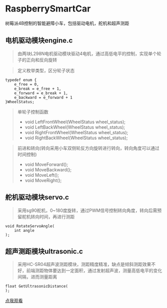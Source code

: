 # RaspberrySmartCar
树莓派4B控制的智能避障小车，包括驱动电机，舵机和超声测距

## 电机驱动模块engine.c
> 由两块L298N电机驱动模块驱动4电机，通过高低电平的控制，实现单个轮子的正向和反向旋转

> 定义枚举类型，区分轮子状态
```
typedef enum {
    e_free = 0,
    e_break = e_free + 1,
    e_forward = e_break + 1,
    e_backward = e_forward + 1
}WheelStatus;
```
> 单轮子控制函数
> + void LeftFrontWheel(WheelStatus wheel_status);
> + void LeftBackWheel(WheelStatus wheel_status);
> + void RightFrontWheel(WheelStatus wheel_status);
> + void RightBackWheel(WheelStatus wheel_status);

> 前进和转向(转向采用小车双侧轮反方向旋转进行转向，转向角度可以通过时间控制)
> + void MoveForward();
> + void MoveBackward();
> + void MoveLeft();
> + void MoveRight();

## 舵机驱动模块servo.c
> 采用sg90舵机，0~180度旋转，通过PWM信号控制转向角度，转向后需预留舵机转向时间，再进行测距
```
void RotateServoAngle(
    int angle
);
```

## 超声测距模块ultrasonic.c
> 采用HC-SR04超声波测距模块，测距精度精准，缺点是倾斜测距效果不好，前端测距物体要达到一定面积，通过发射超声波，测量高低电平的变化间隔，进而测量距离
```
float GetUltrasonicDistance(
);
```

[点我观看](https://www.bilibili.com/video/BV1xK4y1b7W6/ "点我观看")


